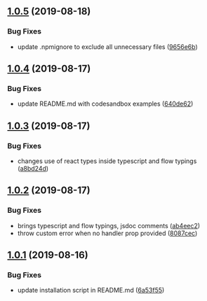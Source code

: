 ## [1.0.5](https://github.com/draftup/react-event-boundary/compare/v1.0.4...v1.0.5) (2019-08-18)

### Bug Fixes

- update .npmignore to exclude all unnecessary files ([9656e6b](https://github.com/draftup/react-event-boundary/commit/9656e6b))

## [1.0.4](https://github.com/draftup/react-event-boundary/compare/v1.0.3...v1.0.4) (2019-08-17)

### Bug Fixes

- update README.md with codesandbox examples ([640de62](https://github.com/draftup/react-event-boundary/commit/640de62))

## [1.0.3](https://github.com/draftup/react-event-boundary/compare/v1.0.2...v1.0.3) (2019-08-17)

### Bug Fixes

- changes use of react types inside typescript and flow typings ([a8bd24d](https://github.com/draftup/react-event-boundary/commit/a8bd24d))

## [1.0.2](https://github.com/draftup/react-event-boundary/compare/v1.0.1...v1.0.2) (2019-08-17)

### Bug Fixes

- brings typescript and flow typings, jsdoc comments ([ab4eec2](https://github.com/draftup/react-event-boundary/commit/ab4eec2))
- throw custom error when no handler prop provided ([8087cec](https://github.com/draftup/react-event-boundary/commit/8087cec))

## [1.0.1](https://github.com/draftup/react-event-boundary/compare/v1.0.0...v1.0.1) (2019-08-16)

### Bug Fixes

- update installation script in README.md ([6a53f55](https://github.com/draftup/react-event-boundary/commit/6a53f55))
